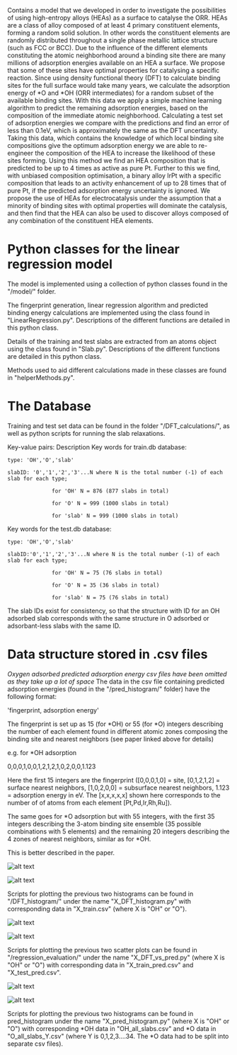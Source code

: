 
Contains a model that we developed in order to investigate the possibilities of using high-entropy alloys (HEAs) as a surface to catalyse the ORR. HEAs are a class of alloy composed of at least 4 primary constituent elements, forming a random solid solution. In other words the constituent elements are randomly distributed throughout a single phase metallic lattice structure (such as FCC or BCC). Due to the influence of the different elements constituting the atomic neighborhood around a binding site there are many millions of adsorption energies available on an HEA a surface. We propose that some of these sites have optimal properties for catalysing a specific reaction. Since using density functional theory (DFT) to calculate binding sites for the full surface would take many years, we calculate the adsorption energy of *O and *OH (ORR intermediates) for a random subset of the available binding sites. With this data we apply a simple machine learning algorithm to predict the remaining adsorption energies, based on the composition of the immediate atomic neighborhood. Calculating a test set of adsorption energies we compare with the predictions and find an error of less than 0.1eV, which is approximately the same as the DFT uncertainty. Taking this data, which contains the knowledge of which local binding site compositions give the optimum adsorption energy we are able to re-engineer the composition of the HEA to increase the likelihood of these sites forming. Using this method we find an HEA composition that is predicted to be up to 4 times as active as pure Pt. Further to this we find, with unbiased composition optimisation, a binary alloy IrPt with a specific composition that leads to an activity enhancement of up to 28 times that of pure Pt, if the predicted adsorption energy uncertainty is ignored. We propose the use of HEAs for electrocatalysis under the assumption that a minority of binding sites with optimal properties will dominate the catalysis, and then find that the HEA can also be used to discover alloys composed of any combination of the constituent HEA elements.


# Python classes for the linear regression model
The model is implemented using a collection of python classes found in the "/model/" folder.

The fingerprint generation,  linear regression algorithm and predicted binding energy calculations are implemented using the class found in "LinearRegression.py". Descriptions of the different functions are detailed in this python class.

Details of the training and test slabs are extracted from an atoms object using the class found in "Slab.py". Descriptions of the different functions are detailed in this python class.

Methods used to aid different calculations made in these classes are found in "helperMethods.py".

# The Database
Training and test set data can be found in the folder "/DFT_calculations/", as well as python scripts for running the slab relaxations.

Key-value pairs: Description
Key words for train.db database:

    type: 'OH','O','slab'

    slabID: '0','1','2','3'...N where N is the total number (-1) of each slab for each type; 

                  for 'OH' N = 876 (877 slabs in total)

                  for 'O' N = 999 (1000 slabs in total)

                  for 'slab' N = 999 (1000 slabs in total)

Key words for the test.db database:

    type: 'OH','O','slab'

    slabID:'0','1','2','3'...N where N is the total number (-1) of each slab for each type; 

                  for 'OH' N = 75 (76 slabs in total)

                  for 'O' N = 35 (36 slabs in total)

                  for 'slab' N = 75 (76 slabs in total)

The slab IDs exist for consistency, so that the structure with ID for an OH adsorbed slab corresponds with the same structure in O adsorbed or adsorbant-less slabs with the same ID.

# Data structure stored in .csv files

*Oxygen adsorbed predicted adsorption energy csv files have been omitted as they take up a lot of space*
The data in the csv file containing predicted adsorption energies (found in the "/pred_histogram/" folder) have the following format:

'fingerprint, adsorption energy'

The fingerprint is set up as 15 (for *OH) or 55 (for *O) integers describing the number of each element found in different atomic zones composing the binding site and nearest neighbors (see paper linked above for details)

e.g. for *OH adsorption

0,0,0,1,0,0,1,2,1,2,1,0,2,0,0,1.123

Here the first 15 integers are the fingerprint ([0,0,0,1,0] = site, [0,1,2,1,2] = surface nearest neighbors, [1,0,2,0,0] = subsurface nearest neighbors, 1.123 = adsorption energy in eV. The [x,x,x,x,x] shown here corresponds to the number of of atoms from each element [Pt,Pd,Ir,Rh,Ru]). 

The same goes for *O adsorption but with 55 integers, with the first 35 integers describing the 3-atom binding site ensemble (35 possible combinations with 5 elements) and the remaining 20 integers describing the 4 zones of nearest neighbors, similar as for *OH.

This is better described in the paper.

![alt text](https://github.com/taabatchelor/HEA-tools/blob/main/DFT_histogram/OH_DFT_histogram.png "DFT calculated *OH adsorption energies on IrPdPtRhRu")

![alt text](https://github.com/taabatchelor/HEA-tools/blob/main/DFT_histogram/O_DFT_histogram.png "DFT calculated *O adsorption energies on IrPdPtRhRu")



Scripts for plotting the previous two histograms can be found in "/DFT_histogram/" under the name "X_DFT_histogram.py" with corresponding data in "X_train.csv" (where X is "OH" or "O").



![alt text](https://github.com/taabatchelor/HEA-tools/blob/main/regression_evaluation/OH_DFT_vs_pred.png "Predicted vs. DFT *OH adsorption energies on IrPdPtRhRu")



![alt text](https://github.com/taabatchelor/HEA-tools/blob/main/regression_evaluation/O_DFT_vs_pred.png "Predicted vs. DFT *O adsorption energies on IrPdPtRhRu")


Scripts for plotting the previous two scatter plots can be found in "/regression_evaluation/" under the name "X_DFT_vs_pred.py" (where X is "OH" or "O") with corresponding data in "X_train_pred.csv" and "X_test_pred.csv".



![alt text](https://github.com/taabatchelor/HEA-tools/blob/main/pred_histogram/OH_pred_histogram.png "Full span of predicted *OH adsorption energies on IrPdPtRhRu")


![alt text](https://github.com/taabatchelor/HEA-tools/blob/main/pred_histogram/O_pred_histogram.png "Full span of predicted *O adsorption energies on IrPdPtRhRu")


Scripts for plotting the previous two histograms can be found in pred_histogram under the name "X_pred_histogram.py" (where X is "OH" or "O") with corresponding *OH data in "OH_all_slabs.csv" and *O data in "O_all_slabs_Y.csv" (where Y is 0,1,2,3....34. The *O data had to be split into separate csv files).


